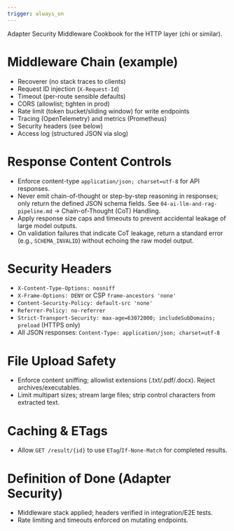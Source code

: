 ```yaml
---
trigger: always_on
---
```


Adapter Security Middleware Cookbook for the HTTP layer (chi or similar).

# Middleware Chain (example)
- Recoverer (no stack traces to clients)
- Request ID injection (`X-Request-Id`)
- Timeout (per-route sensible defaults)
- CORS (allowlist; tighten in prod)
- Rate limit (token bucket/sliding window) for write endpoints
- Tracing (OpenTelemetry) and metrics (Prometheus)
- Security headers (see below)
- Access log (structured JSON via slog)

# Response Content Controls
- Enforce content-type `application/json; charset=utf-8` for API responses.
- Never emit chain-of-thought or step-by-step reasoning in responses; only return the defined JSON schema fields. See `04-ai-llm-and-rag-pipeline.md` → Chain-of-Thought (CoT) Handling.
- Apply response size caps and timeouts to prevent accidental leakage of large model outputs.
- On validation failures that indicate CoT leakage, return a standard error (e.g., `SCHEMA_INVALID`) without echoing the raw model output.

# Security Headers
- `X-Content-Type-Options: nosniff`
- `X-Frame-Options: DENY` or CSP `frame-ancestors 'none'`
- `Content-Security-Policy: default-src 'none'`
- `Referrer-Policy: no-referrer`
- `Strict-Transport-Security: max-age=63072000; includeSubDomains; preload` (HTTPS only)
- All JSON responses: `Content-Type: application/json; charset=utf-8`

# File Upload Safety
- Enforce content sniffing; allowlist extensions (.txt/.pdf/.docx). Reject archives/executables.
- Limit multipart sizes; stream large files; strip control characters from extracted text.

# Caching & ETags
- Allow `GET /result/{id}` to use `ETag`/`If-None-Match` for completed results.

# Definition of Done (Adapter Security)
- Middleware stack applied; headers verified in integration/E2E tests.
- Rate limiting and timeouts enforced on mutating endpoints.
